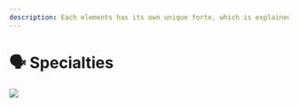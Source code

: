 ```yaml
---
description: Each elements has its own unique forte, which is explained below.
---
```


# 🗣 Specialties

![](../.gitbook/assets/273208832\_477761037068456\_2668527830348550350\_n.png)
